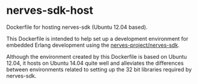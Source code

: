 nerves-sdk-host
===============

Dockerfile for hosting nerves-sdk (Ubuntu 12.04 based).

This Dockerfile is intended to help set up a development environment for 
embedded Erlang development using the [nerves-project/nerves-sdk](https://github.com/nerves-project/nerves-sdk).

Although the environment created by this Dockerfile is based on Ubuntu 12.04,
it hosts on Ubuntu 14.04 quite well and alleviates the differences between
environments related to setting up the 32 bit libraries required by nerves-sdk.
